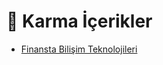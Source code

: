 # 🎲 Karma İçerikler

<!--YPackage.YGitbookIntegration-tarafından-otomatik-oluşturulmuştur-->

- [Finansta Bilişim Teknolojileri](Finansta%20Bili%C5%9Fim%20Teknolojileri.rar)

<!--YPackage.YGitbookIntegration-tarafından-otomatik-oluşturulmuştur-->
